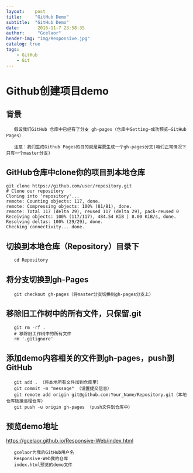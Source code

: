 ```yaml
---
layout:    post
title:     "GitHub Demo"
subtitle:  "GitHub Demo"
date:       2016-11-7 23:58:35
author:     "Gcelaor"
header-img: "img/Responsive.jpg"
catalog: true
tags:
    - GitHub
    - Git
---
```

# Github创建项目demo

## 背景

```
   假设我们GitHub 仓库中已经有了分支 gh-pages（仓库中Setting—成功预览—GitHub Pages）

   注意：我们生成Github Pages的目的就是需要生成一个gh-pages分支(咱们正常情况下只有一个master分支)
```


## GitHub仓库中clone你的项目到本地仓库

```
git clone https://github.com/user/repository.git
# Clone our repository
Cloning into 'repository'...
remote: Counting objects: 117, done.
remote: Compressing objects: 100% (81/81), done.
remote: Total 117 (delta 29), reused 117 (delta 29), pack-reused 0
Receiving objects: 100% (117/117), 484.54 KiB | 8.00 KiB/s, done.
Resolving deltas: 100% (29/29), done.
Checking connectivity... done.
```


## 切换到本地仓库（Repository）目录下

```
   cd Repository
```


## 将分支切换到gh-Pages

```
   git checkout gh-pages（将master分支切换到gh-pages分支上）
```


## 移除旧工作树中的所有文件，只保留.git

```
   git rm -rf .
   # 移除旧工作树中的所有文件
   rm '.gitignore'
```


## 添加demo内容相关的文件到gh-pages，push到GitHub

```
   git add . （将本地所有文件加到仓库里） 
   git commit -m "message" （设置提交信息） 
   git remote add origin git@github.com:Your_Name/Repository.git（本地仓库链接远程仓库） 
   git push -u origin gh-pages （push文件到仓库中）
```


## 预览demo地址

https://gcelaor.github.io/Responsive-Web/index.html

```
   gcelaor为我的GitHub用户名
   Responsive-Web我的仓库
   index.html预览的demo文件
```

